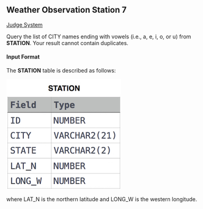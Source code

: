 ## Weather Observation Station 7

[Judge System](https://www.hackerrank.com/challenges/weather-observation-station-7/problem)

Query the list of CITY names ending with vowels (i.e., a, e, i, o, or u) from **STATION**. Your result cannot contain duplicates.

#### Input Format

The **STATION** table is described as follows:

![](https://github.com/andy489/Database/blob/master/assets/Weather%20Observation%20Station%201.jpg)

where LAT_N is the northern latitude and LONG_W is the western longitude.
